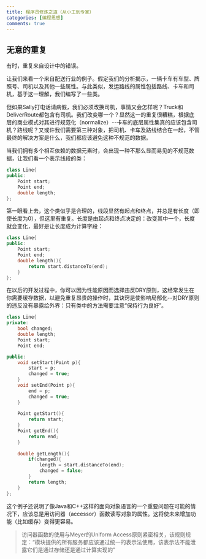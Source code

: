```yaml
---
title: 程序员修炼之道（从小工到专家）
categories: [编程思想]
comments: true
---
```


## 无意的重复

有时，重复来自设计中的错误。

让我们来看一个来自配送行业的例子。假定我们的分析揭示，一辆卡车有车型、牌照号、司机以及其他一些属性。与此类似，发运路线的属性包括路线、卡车和司机，基于这一理解，我们编写了一些类。

但如果Sally打电话请病假，我们必须改换司机，事情又会怎样呢？Truck和DeliverRoute都包含有司机。我们改变哪一个？显然这一的重复很糟糕，根据底层的商业模式对其进行规范化（normalize）--卡车的底层属性集真的应该包含司机？路线呢？又或许我们需要第三种对象，把司机、卡车及路线结合在一起，不管最终的解决方案是什么，我们都应该避免这种不规范的数据。

当我们拥有多个相互依赖的数据元素时，会出现一种不那么显而易见的不规范数据，让我们看一个表示线段的类：

```C++
class Line{
public:
    Point start;
    Point end;
    double length;
};
```

第一眼看上去，这个类似乎是合理的，线段显然有起点和终点，并总是有长度（即使长度为0），但这里有重复。长度是由起点和终点决定的：改变其中一个，长度就会变化，最好是让长度成为计算字段：

```C++
class Line{
public:
    Point start;
    Point end;
    double length(){
        return start.distanceTo(end);
    }
};
```

在以后的开发过程中，你可以因为性能原因而选择违反DRY原则，这经常发生在你需要缓存数据，以避免重复昂贵的操作时，其诀窍是使影响局部化--对DRY原则的违反没有暴露给外界：只有类中的方法需要注意“保持行为良好”。

```C++
class Line{
private:
    bool changed;
    double length;
    Point start;
    Point end;

public:
    void setStart(Point p){
        start = p;
        changed = true;
    }
    void setEnd(Point p){
        end = p;
        changed = true;
    }
    
    Point getStart(){
        return start;
    }
    Point getEnd(){
        return end;
    }
    
    double getLength(){
        if(changed){
            length = start.distanceTo(end);
            changed = false;
        }
        return length;
    }
};
```

这个例子还说明了像Java和C++这样的面向对象语言的一个重要问题在可能的情况下，应该总是用访问器（accessor）函数读写对象的属性。这将使未来增加功能（比如缓存）变得更容易。

>访问器函数的使用与Meyer的Uniform Access原则紧密相关，该规则规定：“模块提供的所有服务都应该通过统一的表示法使用，该表示法不能泄露它们是通过存储还是通过计算实现的”